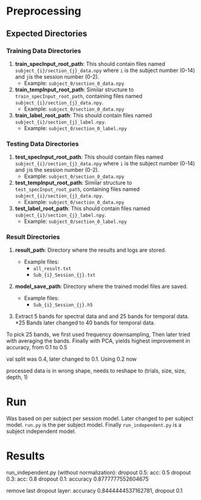 # Preprocessing
## Expected Directories
### Training Data Directories

1. **train\_specInput\_root\_path**: This should contain files named `subject_{i}/section_{j}_data.npy` where `i` is the subject number (0-14) and `j`is the session number (0-2).
    - Example: `subject_0/section_0_data.npy`
2. **train\_tempInput\_root\_path**: Similar structure to `train_specInput_root_path`, containing files named `subject_{i}/section_{j}_data.npy`.
    - Example: `subject_0/section_0_data.npy`
3. **train\_label\_root\_path**: This should contain files named `subject_{i}/section_{j}_label.npy`.
    - Example: `subject_0/section_0_label.npy`

### Testing Data Directories

1. **test\_specInput\_root\_path**: This should contain files named `subject_{i}/section_{j}_data.npy` where `i` is the subject number (0-14) and `j`is the session number (0-2).
    - Example: `subject_0/section_0_data.npy`
2. **test\_tempInput\_root\_path**: Similar structure to `test_specInput_root_path`, containing files named `subject_{i}/section_{j}_data.npy`.
    - Example: `subject_0/section_0_data.npy`
3. **test\_label\_root\_path**: This should contain files named `subject_{i}/section_{j}_label.npy`.
    - Example: `subject_0/section_0_label.npy`

### Result Directories

1. **result\_path**: Directory where the results and logs are stored.
    - Example files:
        - `all_result.txt`
        - `Sub_{i}_Session_{j}.txt`
2. **model\_save\_path**: Directory where the trained model files are saved.
    - Example files:
        - `Sub_{i}_Session_{j}.h5`

1. Extract 5 bands for spectral data and and 25 bands for temporal data.
*25 Bands later changed to 40 bands for temporal data.

To pick 25 bands, we first used frequency downsampling,
Then later tried with averaging the bands.
Finally with PCA, yields highest improvement in accuracy, from 0.1 to 0.5

val split was 0.4, later changed to 0.1. Using 0.2 now

processed data is in wrong shape, needs to reshape to (trials, size, size, depth, 1) 

# Run

Was based on per subject per session model.
Later changed to per subject model. `run.py` is the per subject model.
Finally `run_independent.py` is a subject independent model.

# Results
run_independent.py (without normalization): 
dropout 0.5: acc: 0.5
dropout 0.3: acc: 0.8
dropout 0.1: accuracy 0.8777777552604675

remove last dropout layer: accuracy 0.8444444537162781, dropout 0.1
